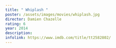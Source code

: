```yaml
---
title: " Whiplash "
poster: /assets/images/movies/whiplash.jpg
director: Damien Chazelle
rating: 6
year: 2014
description:
infolink: https://www.imdb.com/title/tt2582802/
---
```

